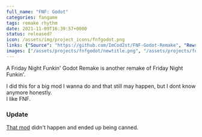 ```yaml
---
full_name: "FNF: Godot"
categories: fangame
tags: remake rhythm
date: 2021-11-09T16:39:57+0000
status: released?
icon: /assets/img/project_icons/fnfgodot.png
links: {"Source": "https://github.com/ImCod2st/FNF-Godot-Remake", "Rewrite (Unfinished)": "https://drive.google.com/drive/folders/1nO78klXlprdkk3CZvJhq5U7D2g0nnDm2"}
images: ["/assets/projects/fnfgodot/newtitle.png", "/assets/projects/fnfgodot/newgameplay.gif", "/assets/projects/fnfgodot/oldgameplay.gif", "/assets/projects/fnfgodot/oldcredits.png"]
---
```


A Friday Night Funkin' Godot Remake is another remake of Friday Night Funkin'.

I did this for a big mod I wanna do and that still may happen, but I dont know anymore honestly.<br>
I like FNF.

### Update
[That mod](https://twitter.com/ImCodist/status/1620222422795558913?s=20) didn't happen and ended up being canned.
